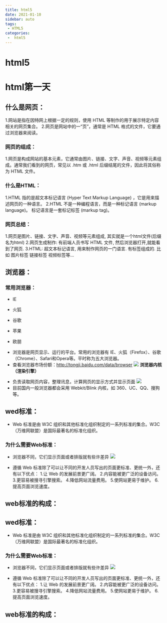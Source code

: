 ```yaml
---
title: html5
date: 2021-01-10
sidebar: auto
tags:
 - HTML5
categories:
 -  html5
---
```

# html5

# html第一天
## 什么是网页：


1.网站是指在因特网上根据一定的规则，使用 HTML 等制作的用于展示特定内容相关的网页集合。
2.网页是网站中的一“页”，通常是 HTML 格式的文件，它要通过浏览器来阅读。


### 网页的组成：


1.网页是构成网站的基本元素，它通常由图片、链接、文字、声音、视频等元素组成。通常我们看到的网页，常见以 .htm 或 .html 后缀结尾的文件，因此将其俗称为 HTML 文件。


### 什么是HTML：


1.HTML 指的是超文本标记语言 (Hyper Text Markup Language) ，它是用来描述网页的一种语言。
2.HTML 不是一种编程语言，而是一种标记语言 (markup language)。
标记语言是一套标记标签 (markup tag)。


### 网页总结：


1.网页是图片、链接、文字、声音、视频等元素组成, 其实就是一个html文件(后缀名为html)
2.网页生成制作:  有前端人员书写 HTML 文件, 然后浏览器打开,就能看到了网页.
3.HTML: 超文本标记语言, 用来制作网页的一门语言. 有标签组成的. 比如 图片标签 链接标签 视频标签等…


## 浏览器：
### 常用浏览器：

+ IE

+ 火狐

+ 谷歌

+ 苹果

+ 欧朋

-  浏览器是网页显示、运行的平台。常用的浏览器有 IE、火狐（Firefox）、谷歌（Chrome）、Safari和Opera等。平时称为五大浏览器。
-  查看浏览器市场份额：http://tongji.baidu.com/data/browser
   ![](X:/vuepressdeom/my-blog/nodes/html/images/浏览器.png)
   **浏览器内核（渲染引擎）**

+  负责读取网页内容，整理讯息，计算网页的显示方式并显示页面
   ![](X:/vuepressdeom/my-blog/nodes/html/images/浏览器内核.png)
+  目前国内一般浏览器都会采用 Webkit/Blink 内核，如 360、UC、QQ、搜狗等。

## wed标准：

- Web 标准是由 W3C 组织和其他标准化组织制定的一系列标准的集合。W3C（万维网联盟）是国际最著名的标准化组织。

### 为什么需要Web标准：

+  浏览器不同，它们显示页面或者排版就有些许差异
   ![](X:/vuepressdeom/my-blog/nodes/html/images/web标准.png)

+  遵循 Web 标准除了可以让不同的开发人员写出的页面更标准、更统一外，还有以下优点：
   1.让 Web 的发展前景更广阔。 
   2.内容能被更广泛的设备访问。
   3.更容易被搜寻引擎搜索。
   4.降低网站流量费用。
   5.使网站更易于维护。
   6.提高页面浏览速度。

## web标准的构成：
## wed标准：

- Web 标准是由 W3C 组织和其他标准化组织制定的一系列标准的集合。W3C（万维网联盟）是国际最著名的标准化组织。

### 为什么需要Web标准：

+  浏览器不同，它们显示页面或者排版就有些许差异
   ![](X:/vuepressdeom/my-blog/nodes/html/images/web标准.png)

+  遵循 Web 标准除了可以让不同的开发人员写出的页面更标准、更统一外，还有以下优点：
   1.让 Web 的发展前景更广阔。 
   2.内容能被更广泛的设备访问。
   3.更容易被搜寻引擎搜索。
   4.降低网站流量费用。
   5.使网站更易于维护。
   6.提高页面浏览速度。

## web标准的构成：
